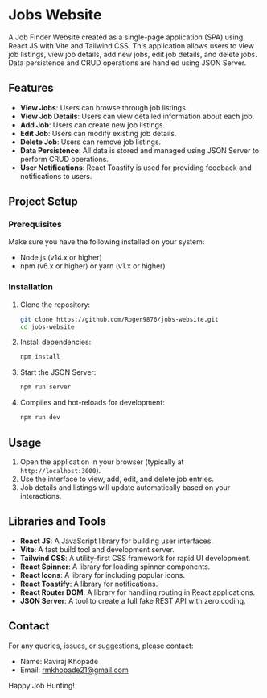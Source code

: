 # Jobs Website

A Job Finder Website created as a single-page application (SPA) using React JS with Vite and Tailwind CSS. This application allows users to view job listings, view job details, add new jobs, edit job details, and delete jobs. Data persistence and CRUD operations are handled using JSON Server.

## Features

- **View Jobs**: Users can browse through job listings.
- **View Job Details**: Users can view detailed information about each job.
- **Add Job**: Users can create new job listings.
- **Edit Job**: Users can modify existing job details.
- **Delete Job**: Users can remove job listings.
- **Data Persistence**: All data is stored and managed using JSON Server to perform CRUD operations.
- **User Notifications**: React Toastify is used for providing feedback and notifications to users.

## Project Setup

### Prerequisites

Make sure you have the following installed on your system:

- Node.js (v14.x or higher)
- npm (v6.x or higher) or yarn (v1.x or higher)

### Installation

1. Clone the repository:

   ```bash
   git clone https://github.com/Roger9876/jobs-website.git
   cd jobs-website
   ```

2. Install dependencies:

   ```bash
   npm install
   ```

3. Start the JSON Server:

   ```bash
   npm run server
   ```

4. Compiles and hot-reloads for development:

   ```bash
   npm run dev
   ```

## Usage

1. Open the application in your browser (typically at `http://localhost:3000`).
2. Use the interface to view, add, edit, and delete job entries.
3. Job details and listings will update automatically based on your interactions.

## Libraries and Tools

- **React JS**: A JavaScript library for building user interfaces.
- **Vite**: A fast build tool and development server.
- **Tailwind CSS**: A utility-first CSS framework for rapid UI development.
- **React Spinner**: A library for loading spinner components.
- **React Icons**: A library for including popular icons.
- **React Toastify**: A library for notifications.
- **React Router DOM**: A library for handling routing in React applications.
- **JSON Server**: A tool to create a full fake REST API with zero coding.

## Contact

For any queries, issues, or suggestions, please contact:

- Name: Raviraj Khopade
- Email: <rmkhopade21@gmail.com>

Happy Job Hunting!
